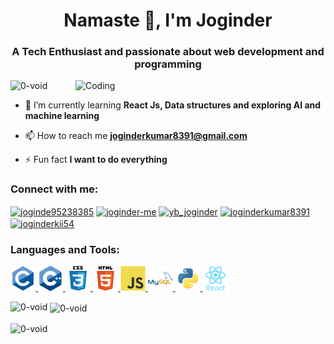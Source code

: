 
<h1 align="center">Namaste 🙏, I'm Joginder</h1>
<h3 align="center">A Tech Enthusiast and passionate about web development and programming</h3>
<img align="right" alt="Coding" width="400" src="https://encrypted-tbn0.gstatic.com/images?q=tbn:ANd9GcSwmpQVTEGYs0Xvdo8eu3iq9zXXaM2A6DKobw&usqp=CAU">

<p align="left"> <img src="https://komarev.com/ghpvc/?username=0-void&label=Profile%20views&color=0e75b6&style=flat" alt="0-void" /> </p>

- 🌱 I’m currently learning **React Js, Data structures and exploring AI and machine learning**

- 📫 How to reach me **joginderkumar8391@gmail.com**

- ⚡ Fun fact **I want to do everything**

<h3 align="left">Connect with me:</h3>
<p align="left">
<a href="https://twitter.com/joginde95238385" target="blank"><img align="center" src="https://raw.githubusercontent.com/rahuldkjain/github-profile-readme-generator/master/src/images/icons/Social/twitter.svg" alt="joginde95238385" height="30" width="40" /></a>
<a href="https://linkedin.com/in/joginder-me" target="blank"><img align="center" src="https://raw.githubusercontent.com/rahuldkjain/github-profile-readme-generator/master/src/images/icons/Social/linked-in-alt.svg" alt="joginder-me" height="30" width="40" /></a>
<a href="https://instagram.com/yb_joginder" target="blank"><img align="center" src="https://raw.githubusercontent.com/rahuldkjain/github-profile-readme-generator/master/src/images/icons/Social/instagram.svg" alt="yb_joginder" height="30" width="40" /></a>
<a href="https://www.leetcode.com/joginderkumar8391" target="blank"><img align="center" src="https://raw.githubusercontent.com/rahuldkjain/github-profile-readme-generator/master/src/images/icons/Social/leet-code.svg" alt="joginderkumar8391" height="30" width="40" /></a>
<a href="https://auth.geeksforgeeks.org/user/joginderkii54" target="blank"><img align="center" src="https://raw.githubusercontent.com/rahuldkjain/github-profile-readme-generator/master/src/images/icons/Social/geeks-for-geeks.svg" alt="joginderkii54" height="30" width="40" /></a>
</p>

<h3 align="left">Languages and Tools:</h3>
<p align="left"> <a href="https://www.cprogramming.com/" target="_blank" rel="noreferrer"> <img src="https://raw.githubusercontent.com/devicons/devicon/master/icons/c/c-original.svg" alt="c" width="40" height="40"/> </a> <a href="https://www.w3schools.com/cpp/" target="_blank" rel="noreferrer"> <img src="https://raw.githubusercontent.com/devicons/devicon/master/icons/cplusplus/cplusplus-original.svg" alt="cplusplus" width="40" height="40"/> </a> <a href="https://www.w3schools.com/css/" target="_blank" rel="noreferrer"> <img src="https://raw.githubusercontent.com/devicons/devicon/master/icons/css3/css3-original-wordmark.svg" alt="css3" width="40" height="40"/> </a> <a href="https://www.w3.org/html/" target="_blank" rel="noreferrer"> <img src="https://raw.githubusercontent.com/devicons/devicon/master/icons/html5/html5-original-wordmark.svg" alt="html5" width="40" height="40"/> </a> <a href="https://developer.mozilla.org/en-US/docs/Web/JavaScript" target="_blank" rel="noreferrer"> <img src="https://raw.githubusercontent.com/devicons/devicon/master/icons/javascript/javascript-original.svg" alt="javascript" width="40" height="40"/> </a> <a href="https://www.mysql.com/" target="_blank" rel="noreferrer"> <img src="https://raw.githubusercontent.com/devicons/devicon/master/icons/mysql/mysql-original-wordmark.svg" alt="mysql" width="40" height="40"/> </a> <a href="https://www.python.org" target="_blank" rel="noreferrer"> <img src="https://raw.githubusercontent.com/devicons/devicon/master/icons/python/python-original.svg" alt="python" width="40" height="40"/> </a> <a href="https://reactjs.org/" target="_blank" rel="noreferrer"> <img src="https://raw.githubusercontent.com/devicons/devicon/master/icons/react/react-original-wordmark.svg" alt="react" width="40" height="40"/> </a> </p>

<p><img align="left" src="https://github-readme-stats.vercel.app/api/top-langs?username=0-void&show_icons=true&locale=en&layout=compact" alt="0-void" /></p>

<p>&nbsp;<img align="center" src="https://github-readme-stats.vercel.app/api?username=0-void&show_icons=true&locale=en" alt="0-void" /></p>

<p><img align="center" src="https://github-readme-streak-stats.herokuapp.com/?user=0-void&" alt="0-void" /></p>
